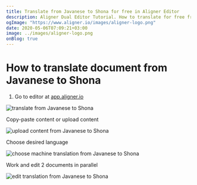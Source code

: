 ```yaml
---
title: Translate from Javanese to Shona for free in Aligner Editor
description: Aligner Dual Editor Tutorial. How to translate for free from Javanese to Shona. Aligner is multilingual document management platform. 
ogImage: "https://www.aligner.io/images/aligner-logo.png"
date: 2020-05-06T07:09:21+03:00
image: ../images/aligner-logo.png
onBlog: true
---
```


# How to translate document from Javanese to Shona

1. Go to editor at [app.aligner.io](https://app.aligner.io "Aligner App web page")

![translate from Javanese to Shona](../aligner-blank-editor.png "translate from Javanese to Shona")

Copy-paste content or upload content

![upload content from Javanese to Shona](../aligner-uploaded-document.png "upload content from Javanese to Shona")

Choose desired language

![choose machine translation from Javanese to Shona](../aligner-language-dropdown.png "choose machine translation from Javanese to Shona")

Work and edit 2 documents in parallel

![edit translation from Javanese to Shona](../aligner-double-sitded-editor.png "edit translation from Javanese to Shona")

